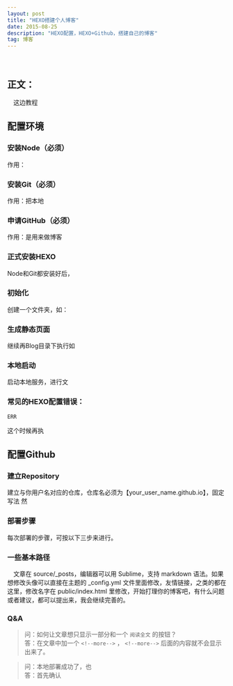 ```yaml
---
layout: post
title: "HEXO搭建个人博客"
date: 2015-08-25 
description: "HEXO配置，HEXO+Github，搭建自己的博客"
tag: 博客 
---   
```


　　
 

## 正文：
　这边教程
 
## 配置环境     

### 安装Node（必须）         

作用：

### 安装Git（必须）     
作用：把本地

### 申请GitHub（必须）
作用：是用来做博客

### 正式安装HEXO　
Node和Git都安装好后，

### 初始化
创建一个文件夹，如：

### 生成静态页面
继续再Blog目录下执行如

### 本地启动
启动本地服务，进行文

### 常见的HEXO配置错误：

```
ERR

```

这个时候再执


## 配置Github          
   
### 建立Repository     

建立与你用户名对应的仓库，仓库名必须为【your_user_name.github.io】，固定写法
然      　　　　　
　　　


### 部署步骤

每次部署的步骤，可按以下三步来进行。
 
	  

### 一些基本路径
　文章在 source/_posts，编辑器可以用 Sublime，支持 markdown 语法。如果想修改头像可以直接在主题的 _config.yml 文件里面修改，友情链接，之类的都在这里，修改名字在 public/index.html 里修改，开始打理你的博客吧，有什么问题或者建议，都可以提出来，我会继续完善的。



### Q&A

> 问：如何让文章想只显示一部分和一个 `阅读全文` 的按钮？       
> 答：在文章中加一个 `<!--more-->` ， `<!--more-->` 后面的内容就不会显示出来了。

<p> </p>

> 问：本地部署成功了，也    
> 答：首先确认

<p> </p>
